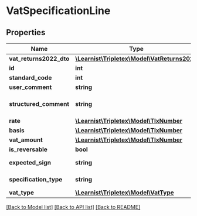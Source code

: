 # VatSpecificationLine

## Properties
Name | Type | Description | Notes
------------ | ------------- | ------------- | -------------
**vat_returns2022_dto** | [**\Learnist\Tripletex\Model\VatReturns2022**](VatReturns2022.md) |  | [optional] 
**id** | **int** |  | [optional] 
**standard_code** | **int** | The SAF-T code | [optional] 
**user_comment** | **string** | User comment | [optional] 
**structured_comment** | **string** | Pre-generated structured comment | [optional] 
**rate** | [**\Learnist\Tripletex\Model\TlxNumber**](TlxNumber.md) |  | [optional] 
**basis** | [**\Learnist\Tripletex\Model\TlxNumber**](TlxNumber.md) |  | [optional] 
**vat_amount** | [**\Learnist\Tripletex\Model\TlxNumber**](TlxNumber.md) |  | [optional] 
**is_reversable** | **bool** | Is Reversable | [optional] 
**expected_sign** | **string** | Expected delivery sign | [optional] 
**specification_type** | **string** | Vat specificationType | [optional] 
**vat_type** | [**\Learnist\Tripletex\Model\VatType**](VatType.md) |  | [optional] 

[[Back to Model list]](../../README.md#documentation-for-models) [[Back to API list]](../../README.md#documentation-for-api-endpoints) [[Back to README]](../../README.md)

